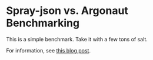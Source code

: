 Spray-json vs. Argonaut Benchmarking
====================================

This is a simple benchmark.  Take it with a few tons of salt.

For information, see [this blog post](http://derekwyatt.org/2014/01/14/benchmarking-spray-json-vs-argonaut).
